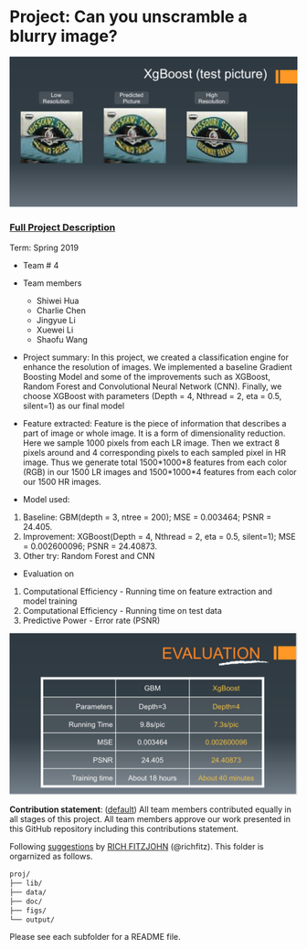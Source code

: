 # Project: Can you unscramble a blurry image? 
![image](figs/example2.png)

### [Full Project Description](doc/project3_desc.md)

Term: Spring 2019

+ Team # 4
+ Team members
	+ Shiwei Hua
	+ Charlie Chen
	+ Jingyue Li
	+ Xuewei Li
	+ Shaofu Wang

+ Project summary: In this project, we created a classification engine for enhance the resolution of images. We implemented a baseline Gradient Boosting Model and some of the improvements such as XGBoost, Random Forest and Convolutional Neural Network (CNN). Finally, we choose XGBoost with parameters (Depth = 4, Nthread = 2, eta = 0.5, silent=1) as our final model

+ Feature extracted: Feature is the piece of information that describes a part of image or whole image. It is a form of dimensionality reduction. Here we sample 1000 pixels from each LR image. Then we extract 8 pixels around and 4 corresponding pixels to each sampled pixel in HR image. Thus we generate total 1500\*1000\*8 features from each color (RGB) in our 1500 LR images and 1500\*1000\*4 features from each color our 1500 HR images. 

+ Model used:

1.  Baseline: GBM(depth = 3, ntree = 200); MSE = 0.003464; PSNR = 24.405.
2.  Improvement: XGBoost(Depth = 4, Nthread = 2, eta = 0.5, silent=1); MSE = 0.002600096; PSNR = 24.40873.
3.  Other try: Random Forest and CNN

+ Evaluation on
1.  Computational Efficiency - Running time on feature extraction and model training
2.  Computational Efficiency - Running time on test data 
3.  Predictive Power - Error rate (PSNR)

![image](figs/example3.png)
	
**Contribution statement**: ([default](doc/a_note_on_contributions.md)) All team members contributed equally in all stages of this project. All team members approve our work presented in this GitHub repository including this contributions statement. 

Following [suggestions](http://nicercode.github.io/blog/2013-04-05-projects/) by [RICH FITZJOHN](http://nicercode.github.io/about/#Team) (@richfitz). This folder is orgarnized as follows.

```
proj/
├── lib/
├── data/
├── doc/
├── figs/
└── output/
```

Please see each subfolder for a README file.
